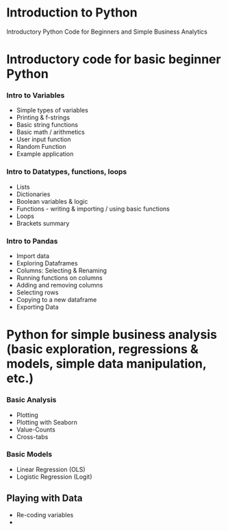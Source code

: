 # Introduction to Python
Introductory Python Code for Beginners and Simple Business Analytics 

# Introductory code for basic beginner Python

### Intro to Variables

- Simple types of variables
- Printing & f-strings
- Basic string functions
- Basic math / arithmetics 
- User input function
- Random Function
- Example application

### Intro to Datatypes, functions, loops
- Lists
- Dictionaries 
- Boolean variables & logic
- Functions - writing & importing / using basic functions
- Loops
- Brackets summary

### Intro to Pandas 
- Import data
- Exploring Dataframes
- Columns: Selecting & Renaming
- Running functions on columns
- Adding and removing columns
- Selecting rows
- Copying to a new dataframe
- Exporting Data

# Python for simple business analysis (basic exploration, regressions & models, simple data manipulation, etc.)

### Basic Analysis
- Plotting
-   Plotting with Seaborn
- Value-Counts
- Cross-tabs

### Basic Models
- Linear Regression (OLS)
- Logistic Regression (Logit)

## Playing with Data
- Re-coding variables
- 


